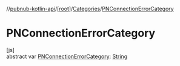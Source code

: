//[pubnub-kotlin-api](../../../index.md)/[[root]](../index.md)/[Categories](index.md)/[PNConnectionErrorCategory](-p-n-connection-error-category.md)

# PNConnectionErrorCategory

[js]\
abstract var [PNConnectionErrorCategory](-p-n-connection-error-category.md): [String](https://kotlinlang.org/api/latest/jvm/stdlib/kotlin/-string/index.html)

